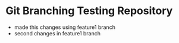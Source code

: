# Git Branching Testing Repository

- made this changes using feature1 branch
- second changes in feature1 branch